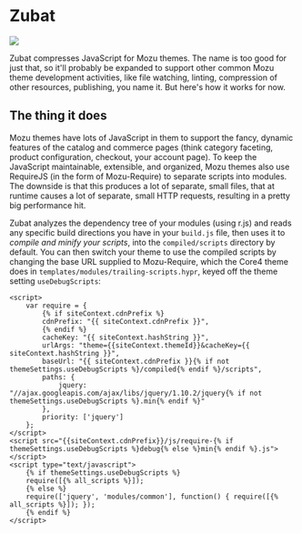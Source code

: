 ﻿# Zubat

<img src="http://pldh.net/media/dreamworld/041.png">

Zubat compresses JavaScript for Mozu themes. The name is too good for just that, so it'll probably be expanded to support other common Mozu theme development activities, like file watching, linting, compression of other resources, publishing, you name it. But here's how it works for now.

## The thing it does

Mozu themes have lots of JavaScript in them to support the fancy, dynamic features of the catalog and commerce pages (think category faceting, product configuration, checkout, your account page). To keep the JavaScript maintainable, extensible, and organized, Mozu themes also use RequireJS (in the form of Mozu-Require) to separate scripts into modules. The downside is that this produces a lot of separate, small files, that at runtime causes a lot of separate, small HTTP requests, resulting in a pretty big performance hit.

Zubat analyzes the dependency tree of your modules (using r.js) and reads any specific build directions you have in your `build.js` file, then uses it to *compile and minify your scripts*, into the `compiled/scripts` directory by default. You can then switch your theme to use the compiled scripts by changing the base URL supplied to Mozu-Require, which the Core4 theme does in `templates/modules/trailing-scripts.hypr`, keyed off the theme setting `useDebugScripts`:

    <script>
        var require = {
            {% if siteContext.cdnPrefix %}
            cdnPrefix: "{{ siteContext.cdnPrefix }}",
            {% endif %}
            cacheKey: "{{ siteContext.hashString }}",
            urlArgs: "theme={{siteContext.themeId}}&cacheKey={{ siteContext.hashString }}",
            baseUrl: "{{ siteContext.cdnPrefix }}{% if not themeSettings.useDebugScripts %}/compiled{% endif %}/scripts",
            paths: {
                jquery: "//ajax.googleapis.com/ajax/libs/jquery/1.10.2/jquery{% if not themeSettings.useDebugScripts %}.min{% endif %}"
            },
            priority: ['jquery']
        };
    </script>
    <script src="{{siteContext.cdnPrefix}}/js/require-{% if themeSettings.useDebugScripts %}debug{% else %}min{% endif %}.js"></script>
    <script type="text/javascript">
        {% if themeSettings.useDebugScripts %}
        require([{% all_scripts %}]);
        {% else %}
        require(['jquery', 'modules/common'], function() { require([{% all_scripts %}]); });
        {% endif %}
    </script>